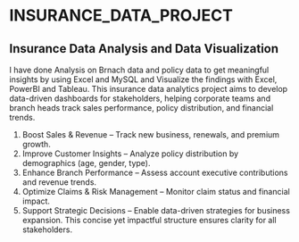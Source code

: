 # INSURANCE_DATA_PROJECT
## Insurance Data Analysis and Data Visualization

I have done Analysis on Brnach data and policy data to get meaningful insights by using Excel and MySQL and Visualize the findings with Excel, PowerBI and Tableau.
This insurance data analytics project aims to develop data-driven dashboards for stakeholders, helping corporate teams and branch heads track sales performance, policy distribution, and financial trends.
1. Boost Sales & Revenue – Track new business, renewals, and premium growth. 
2. Improve Customer Insights – Analyze policy distribution by demographics (age, gender, type). 
3. Enhance Branch Performance – Assess account executive contributions and revenue trends. 
4. Optimize Claims & Risk Management – Monitor claim status and financial impact. 
5. Support Strategic Decisions – Enable data-driven strategies for business expansion. 
This concise yet impactful structure ensures clarity for all stakeholders.



